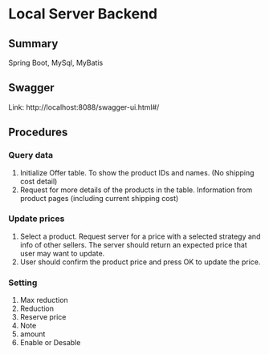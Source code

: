 # Local Server Backend
## Summary
Spring Boot, MySql, MyBatis

## Swagger
Link: http://localhost:8088/swagger-ui.html#/

## Procedures
### Query data
1. Initialize Offer table. To show the product IDs and names. (No shipping cost detail)
1. Request for more details of the products in the table. Information from product pages 
(including current shipping cost)

### Update prices
1. Select a product. Request server for a price with a selected strategy and info of other sellers. 
The server should return an expected price that user may want to update.
2. User should confirm the product price and press OK to update the price.

### Setting
1. Max reduction
2. Reduction
2. Reserve price
3. Note
4. amount
5. Enable or Desable